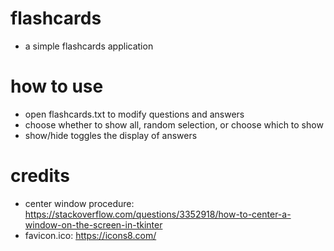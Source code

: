 # flashcards
- a simple flashcards application

# how to use
- open flashcards.txt to modify questions and answers
- choose whether to show all, random selection, or choose which to show
- show/hide toggles the display of answers

# credits
- center window procedure: https://stackoverflow.com/questions/3352918/how-to-center-a-window-on-the-screen-in-tkinter
- favicon.ico: https://icons8.com/
